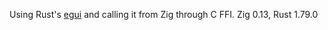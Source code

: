 Using Rust's [egui](https://github.com/emilk/egui) and calling it from Zig through C FFI. Zig 0.13, Rust 1.79.0

